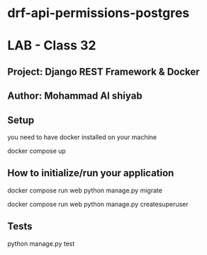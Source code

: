# drf-api-permissions-postgres

# LAB - Class 32

## Project: Django REST Framework & Docker
## Author: Mohammad Al shiyab

## Setup

you need to have docker installed on your machine

docker compose up

## How to initialize/run your application

docker compose run web python manage.py migrate

docker compose run web python manage.py createsuperuser
## Tests

python manage.py test
